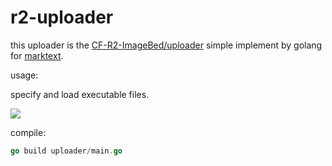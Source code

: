 # r2-uploader

this uploader is the [CF-R2-ImageBed/uploader](https://github.com/cmj2002/CF-R2-ImageBed/tree/main/uploader) simple implement by golang for [marktext](https://github.com/marktext/marktext).

usage:

specify and load executable files.

![](https://cdn.kanda.me/images/2022/05/31/0/6661f833c0c291846c26fa8692e9dc8c8b132d9f.png)

compile:

```go
go build uploader/main.go
```
